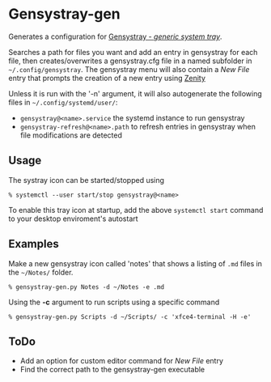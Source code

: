 
# Gensystray-gen

Generates a configuration for [Gensystray - *generic system tray*](https://github.com/dardevelin/gensystray).

Searches a path for files you want and add an entry in gensystray for each file, then creates/overwrites a gensystray.cfg file in a named subfolder in `~/.config/gensystray`.  The gensystray menu will also contain a *New File* entry that prompts the creation of a new entry using [Zenity](https://gitlab.gnome.org/GNOME/zenity)

Unless it is run with the '-n' argument, it will also autogenerate the following files in `~/.config/systemd/user/`:
- `gensystray@<name>.service` the systemd instance to run gensystray
- `gensystray-refresh@<name>.path` to refresh entries in gensystray when file modifications are detected


## Usage

The systray icon can be started/stopped using
```
% systemctl --user start/stop gensystray@<name>
```
To enable this tray icon at startup, add the above `systemctl start` command to your desktop enviroment's autostart


## Examples

Make a new gensystray icon called 'notes' that shows a listing of `.md` files in the `~/Notes/` folder.
```
% gensystray-gen.py Notes -d ~/Notes -e .md
```


Using the **-c** argument to run scripts using a specific command 
```
% gensystray-gen.py Scripts -d ~/Scripts/ -c 'xfce4-terminal -H -e'
```


## ToDo

+ Add an option for custom editor command for *New File* entry
+ Find the correct path to the gensystray-gen executable
